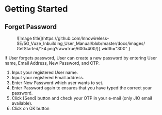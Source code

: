 # Getting Started

## Forget Password 



<figure markdown="span">
  ![Image title](https://github.com/Innowireless-SE/5G_Vuze_Inbuilding_User_Manual/blob/master/docs/images/GetStarted/1-4.png?raw=true/600x400/){ width="300"  }
  <figcaption></figcaption>
</figure>






If User forgets password, User can create a new password by entering User name, Email Address, New Password, and OTP.<br>
1.	Input your registered User name.<br>
2.	Input your registered Email address.<br>
3.	Enter New Password which user wants to set.<br>
4.	Enter Password again to ensures that you have typed the correct your password.<br>
5.	Click [Send] button and check your OTP in your e-mail (only JIO email available).<br>
6.	Click on OK button






